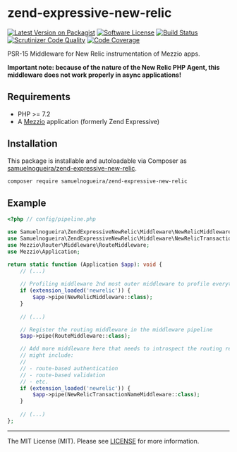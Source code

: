 # zend-expressive-new-relic

[![Latest Version on Packagist][ico-version]][link-packagist]
[![Software License][ico-license]](LICENSE)
[![Build Status](https://scrutinizer-ci.com/g/samuelnogueira/zend-expressive-new-relic/badges/build.png?b=master)](https://scrutinizer-ci.com/g/samuelnogueira/zend-expressive-new-relic/build-status/master)
[![Scrutinizer Code Quality](https://scrutinizer-ci.com/g/samuelnogueira/zend-expressive-new-relic/badges/quality-score.png?b=master)](https://scrutinizer-ci.com/g/samuelnogueira/zend-expressive-new-relic/?branch=master)
[![Code Coverage](https://scrutinizer-ci.com/g/samuelnogueira/zend-expressive-new-relic/badges/coverage.png?b=master)](https://scrutinizer-ci.com/g/samuelnogueira/zend-expressive-new-relic/?branch=master)

PSR-15 Middleware for New Relic instrumentation of Mezzio apps.

**Important note: because of the nature of the New Relic PHP Agent, this middleware does not work properly in async applications!** 

## Requirements

* PHP >= 7.2
* A [Mezzio](https://docs.mezzio.dev/mezzio/) application (formerly Zend Expressive) 

## Installation

This package is installable and autoloadable via Composer as [samuelnogueira/zend-expressive-new-relic](https://packagist.org/packages/samuelnogueira/zend-expressive-new-relic).

```sh
composer require samuelnogueira/zend-expressive-new-relic
```

## Example
```php
<?php // config/pipeline.php

use Samuelnogueira\ZendExpressiveNewRelic\Middleware\NewRelicMiddleware;
use Samuelnogueira\ZendExpressiveNewRelic\Middleware\NewRelicTransactionNameMiddleware;
use Mezzio\Router\Middleware\RouteMiddleware;
use Mezzio\Application;

return static function (Application $app): void {
    // (...)
    
    // Profiling middleware 2nd most outer middleware to profile everything
    if (extension_loaded('newrelic')) {
        $app->pipe(NewRelicMiddleware::class);
    }
    
    // (...)

    // Register the routing middleware in the middleware pipeline
    $app->pipe(RouteMiddleware::class);

    // Add more middleware here that needs to introspect the routing results; this
    // might include:
    //
    // - route-based authentication
    // - route-based validation
    // - etc.
    if (extension_loaded('newrelic')) {
        $app->pipe(NewRelicTransactionNameMiddleware::class);
    }
    
    // (...)
};
```

---

The MIT License (MIT). Please see [LICENSE](LICENSE) for more information.

[ico-version]: https://img.shields.io/packagist/v/samuelnogueira/zend-expressive-new-relic.svg?style=flat-square
[ico-license]: https://img.shields.io/badge/license-MIT-brightgreen.svg?style=flat-square
[link-packagist]: https://packagist.org/packages/samuelnogueira/zend-expressive-new-relic

